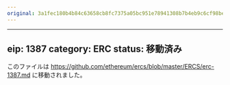 ```yaml
---
original: 3a1fec180b4b84c63658cb8fc7375a05bc951e78941308b7b4eb9c6cf98beb86
---
```


---
eip: 1387
category: ERC
status: 移動済み
---

このファイルは https://github.com/ethereum/ercs/blob/master/ERCS/erc-1387.md に移動されました。